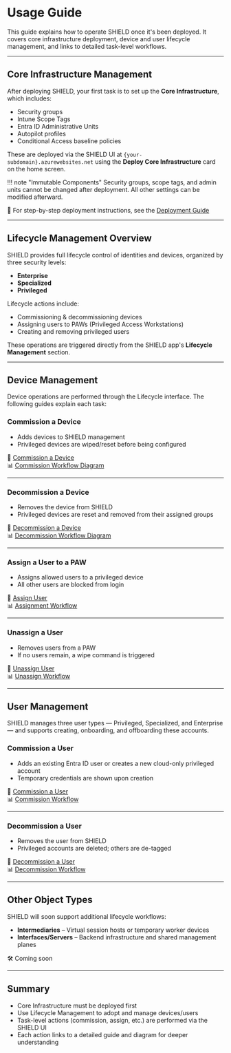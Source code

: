 # Usage Guide

This guide explains how to operate SHIELD once it's been deployed. It covers core infrastructure deployment, device and user lifecycle management, and links to detailed task-level workflows.

---

## Core Infrastructure Management

After deploying SHIELD, your first task is to set up the **Core Infrastructure**, which includes:

- Security groups
- Intune Scope Tags
- Entra ID Administrative Units
- Autopilot profiles
- Conditional Access baseline policies

These are deployed via the SHIELD UI at `{your-subdomain}.azurewebsites.net` using the **Deploy Core Infrastructure** card on the home screen.

!!! note "Immutable Components"
    Security groups, scope tags, and admin units cannot be changed after deployment. All other settings can be modified afterward.

📖 For step-by-step deployment instructions, see the [Deployment Guide](./Getting-Started.md)

---

## Lifecycle Management Overview

SHIELD provides full lifecycle control of identities and devices, organized by three security levels:

- **Enterprise**
- **Specialized**
- **Privileged**

Lifecycle actions include:

- Commissioning & decommissioning devices
- Assigning users to PAWs (Privileged Access Workstations)
- Creating and removing privileged users

These operations are triggered directly from the SHIELD app's **Lifecycle Management** section.

---

## Device Management

Device operations are performed through the Lifecycle interface. The following guides explain each task:

### Commission a Device

- Adds devices to SHIELD management
- Privileged devices are wiped/reset before being configured

📖 [Commission a Device](Defend/Usage-Guide/Device/0-Commission.md)  
📊 [Commission Workflow Diagram](Defend/Reference/Diagrams/Device-Commission.md)

---

### Decommission a Device

- Removes the device from SHIELD
- Privileged devices are reset and removed from their assigned groups

📖 [Decommission a Device](Defend/Usage-Guide/Device/1-Decommission.md)  
📊 [Decommission Workflow Diagram](Defend/Reference/Diagrams/Device-Decommission.md)

---

### Assign a User to a PAW

- Assigns allowed users to a privileged device
- All other users are blocked from login

📖 [Assign User](Defend/Usage-Guide/Device/2-Assign.md)  
📊 [Assignment Workflow](Defend/Reference/Diagrams/Device-Assign.md)

---

### Unassign a User

- Removes users from a PAW
- If no users remain, a wipe command is triggered

📖 [Unassign User](Defend/Usage-Guide/Device/3-Unassign.md)  
📊 [Unassign Workflow](Defend/Reference/Diagrams/Device-Unassign.md)

---

## User Management

SHIELD manages three user types — Privileged, Specialized, and Enterprise — and supports creating, onboarding, and offboarding these accounts.

### Commission a User

- Adds an existing Entra ID user or creates a new cloud-only privileged account
- Temporary credentials are shown upon creation

📖 [Commission a User](Defend/Usage-Guide/User/Commission.md)  
📊 [Commission Workflow](Defend/Reference/Diagrams/User-Commission.md)

---

### Decommission a User

- Removes the user from SHIELD
- Privileged accounts are deleted; others are de-tagged

📖 [Decommission a User](Defend/Usage-Guide/User/Decommission.md)  
📊 [Decommission Workflow](Defend/Reference/Diagrams/User-Decommission.md)

---

## Other Object Types

SHIELD will soon support additional lifecycle workflows:

- **Intermediaries** – Virtual session hosts or temporary worker devices
- **Interfaces/Servers** – Backend infrastructure and shared management planes

🛠️ Coming soon

---

## Summary

- Core Infrastructure must be deployed first
- Use Lifecycle Management to adopt and manage devices/users
- Task-level actions (commission, assign, etc.) are performed via the SHIELD UI
- Each action links to a detailed guide and diagram for deeper understanding
